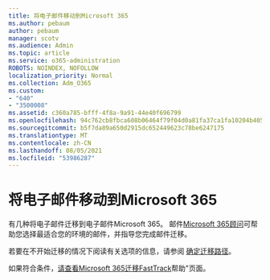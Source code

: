 ```yaml
---
title: 将电子邮件移动到Microsoft 365
ms.author: pebaum
author: pebaum
manager: scotv
ms.audience: Admin
ms.topic: article
ms.service: o365-administration
ROBOTS: NOINDEX, NOFOLLOW
localization_priority: Normal
ms.collection: Adm_O365
ms.custom:
- "640"
- "3500008"
ms.assetid: c360a785-bfff-4f8a-9a91-44e40f696799
ms.openlocfilehash: 94c762cb8fbca608b06464f79f04d0a81fa37ca1fa10204b405a18bd79f4bade
ms.sourcegitcommit: b5f7da89a650d2915dc652449623c78be6247175
ms.translationtype: MT
ms.contentlocale: zh-CN
ms.lasthandoff: 08/05/2021
ms.locfileid: "53986287"
---
```

# <a name="move-email-to-microsoft-365"></a>将电子邮件移动到Microsoft 365

有几种将电子邮件迁移到电子邮件Microsoft 365。 邮件[Microsoft 365顾问](https://aka.ms/alchemyinsight-mailmigrationadvisor)可帮助您选择最适合您的环境的邮件，并指导您完成邮件迁移。
  
若要在不开始迁移的情况下阅读有关选项的信息，请参阅 [确定迁移路径](https://docs.microsoft.com/Exchange/mailbox-migration/decide-on-a-migration-path)。

如果符合条件，[请查看Microsoft 365迁移FastTrack](https://www.microsoft.com/fasttrack/microsoft-365/office-365)帮助"页面。
  